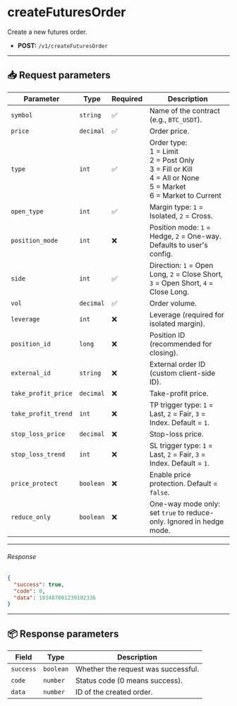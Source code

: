 # createFuturesOrder

Create a new futures order.

- **POST:** `/v1/createFuturesOrder`

---

## 📥 Request parameters

| **Parameter**   |    **Type**    | **Required** | **Description**                                                                 |
|-----------------------------------|-------------|--------------|---------------------------------------------------------------------------------|
| `symbol`                      | `string`    | ✅          | Name of the contract (e.g., `BTC_USDT`).                                       |
| `price`                         | `decimal`   | ✅          | Order price.                                                                   |
| `type`                        | `int`       | ✅          | Order type:<br>1 = Limit<br>2 = Post Only<br>3 = Fill or Kill<br>4 = All or None<br>5 = Market<br>6 = Market to Current |
| `open_type`                       | `int`       | ✅          | Margin type: `1` = Isolated, `2` = Cross.                                      |
| `position_mode`                  | `int`       | ❌           | Position mode: `1` = Hedge, `2` = One-way. Defaults to user's config.          |
| `side`                            | `int`       | ✅          | Direction: `1` = Open Long, `2` = Close Short, `3` = Open Short, `4` = Close Long. |
| `vol`                          | `decimal`   | ✅          | Order volume.                                                                  |
| `leverage`                         | `int`       | ❌           | Leverage (required for isolated margin).                                       |
| `position_id`                   | `long`      | ❌           | Position ID (recommended for closing).                                         |
| `external_id`                   | `string`    | ❌           | External order ID (custom client-side ID).                                     |
| `take_profit_price`           | `decimal`   | ❌           | Take-profit price.                                                             |
| `take_profit_trend`              | `int`       | ❌           | TP trigger type: `1` = Last, `2` = Fair, `3` = Index. Default = `1`.           |
| `stop_loss_price`                 | `decimal`   | ❌           | Stop-loss price.                                                               |
| `stop_loss_trend`                  | `int`       | ❌           | SL trigger type: `1` = Last, `2` = Fair, `3` = Index. Default = `1`.           |
| `price_protect`                  | `boolean`   | ❌           | Enable price protection. Default = `false`.                                    |
| `reduce_only`                      | `boolean`   | ❌           | One-way mode only: set `true` to reduce-only. Ignored in hedge mode.           |

---

###### Response

```json
{
  "success": true,
  "code": 0,
  "data": 103487001239182336
}
```

---

## 📦 Response parameters

| **Field**   | **Type**   | **Description**                                |
|-------------|------------|------------------------------------------------|
| `success`   | `boolean`  | Whether the request was successful.           |
| `code`      | `number`   | Status code (0 means success).                |
| `data`      | `number`   | ID of the created order.                      |
